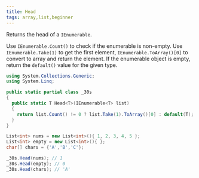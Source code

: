 ```yaml
---
title: Head
tags: array,list,beginner
---
```


Returns the head of a `IEnumerable`.

Use `IEnumerable.Count()` to check if the enumerable is non-empty.
Use `IEnumerable.Take(1)` to get the first element, `IEnumerable.ToArray()[0]` to convert to array and return the element.
If the enumerable object is empty, return the `default()` value for the given type.

```csharp
using System.Collections.Generic;
using System.Linq;

public static partial class _30s 
{
  public static T Head<T>(IEnumerable<T> list) 
  {
    return list.Count() != 0 ? list.Take(1).ToArray()[0] : default(T);
  }
}
```

```csharp
List<int> nums = new List<int>(){ 1, 2, 3, 4, 5 };
List<int> empty = new List<int>(){ };
char[] chars = {'A','B','C'};

_30s.Head(nums); // 1
_30s.Head(empty); // 0
_30s.Head(chars); // 'A'
```
